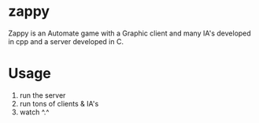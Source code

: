 zappy
=====

Zappy is an Automate game with a Graphic client and many IA's developed in cpp and a server developed in C.

Usage
=====

1. run the server
2. run tons of clients & IA's
3. watch ^.^